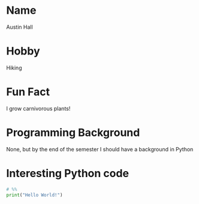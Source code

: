 # Name
Austin Hall

# Hobby
Hiking

# Fun Fact
I grow carnivorous plants!

# Programming Background
None, but by the end of the semester I should have a background in Python

# Interesting Python code
```python
# %% 
print("Hello World!")
```

